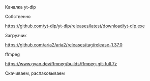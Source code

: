 Качалка yt-dlp

Собственно

https://github.com/yt-dlp/yt-dlp/releases/latest/download/yt-dlp.exe

Загрузчик

https://github.com/aria2/aria2/releases/tag/release-1.37.0

ffmpeg

https://www.gyan.dev/ffmpeg/builds/ffmpeg-git-full.7z

Скачиваем, распаковываем
